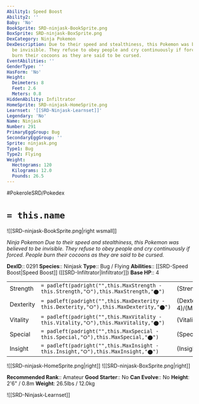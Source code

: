 ```yaml
---
Ability1: Speed Boost
Ability2: ''
Baby: 'No'
BookSprite: SRD-ninjask-BookSprite.png
BoxSprite: SRD-ninjask-BoxSprite.png
DexCategory: Ninja Pokemon
DexDescription: Due to their speed and stealthiness, this Pokemon was believed to
  be invisible. They refuse to obey people and cry continuously if forced. People
  burn their cocoons as they are said to be cursed.
EventAbilities: ''
GenderType: ''
HasForm: 'No'
Height:
  Deimeters: 8
  Feet: 2.6
  Meters: 0.8
HiddenAbility: Infiltrator
HomeSprite: SRD-ninjask-HomeSprite.png
Learnset: '[[SRD-Ninjask-Learnset]]'
Legendary: 'No'
Name: Ninjask
Number: 291
PrimaryEggGroup: Bug
SecondaryEggGroup: ''
Sprite: ninjask.png
Type1: Bug
Type2: Flying
Weight:
  Hectograms: 120
  Kilograms: 12.0
  Pounds: 26.5
---
```


#PokeroleSRD/Pokedex

# `= this.name`

![[SRD-ninjask-BookSprite.png|right wsmall]]

*Ninja Pokemon*
*Due to their speed and stealthiness, this Pokemon was believed to be invisible. They refuse to obey people and cry continuously if forced. People burn their cocoons as they are said to be cursed.*

**DexID**:: 0291
**Species**:: Ninjask
**Type**:: Bug / Flying
**Abilities**:: [[SRD-Speed Boost|Speed Boost]] ([[SRD-Infiltrator|Infiltrator]])
**Base HP**:: 4

|           |                                                                                        |                                          |
| --------- | -------------------------------------------------------------------------------------- | ---------------------------------------- |
| Strength  | `= padleft(padright("",this.MaxStrength - this.Strength,"⭘"),this.MaxStrength,"⬤")`    | (Strength::2)/(MaxStrength::5)   |
| Dexterity | `= padleft(padright("",this.MaxDexterity - this.Dexterity,"⭘"),this.MaxDexterity,"⬤")` | (Dexterity:: 4)/(MaxDexterity::8) |
| Vitality  | `= padleft(padright("",this.MaxVitality - this.Vitality,"⭘"),this.MaxVitality,"⬤")`    | (Vitality::2)/(MaxVitality::4)   |
| Special   | `= padleft(padright("",this.MaxSpecial - this.Special,"⭘"),this.MaxSpecial,"⬤")`       | (Special::2)/(MaxSpecial::4)     |
| Insight   | `= padleft(padright("",this.MaxInsight - this.Insight,"⭘"),this.MaxInsight,"⬤")`       | (Insight::2)/(MaxInsight::4)     |

![[SRD-ninjask-HomeSprite.png|right]]
![[SRD-ninjask-BoxSprite.png|right]]

**Recommended Rank**:: Amateur
**Good Starter**:: No
**Can Evolve**:: No
**Height**: 2'6" / 0.8m
**Weight**: 26.5lbs / 12.0kg

![[SRD-Ninjask-Learnset]]